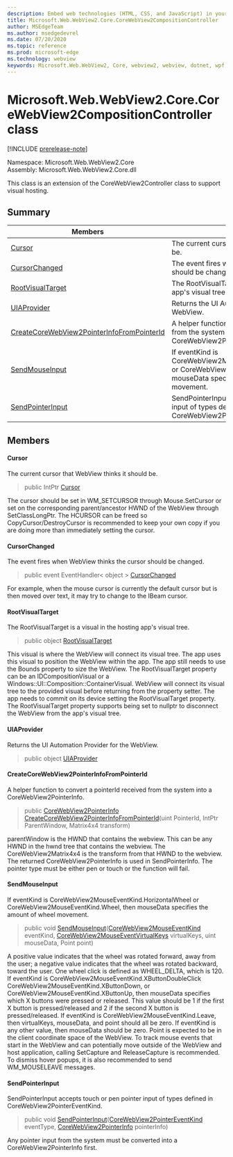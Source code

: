```yaml
---
description: Embed web technologies (HTML, CSS, and JavaScript) in your native applications with the Microsoft Edge WebView2 control
title: Microsoft.Web.WebView2.Core.CoreWebView2CompositionController
author: MSEdgeTeam
ms.author: msedgedevrel
ms.date: 07/20/2020
ms.topic: reference
ms.prod: microsoft-edge
ms.technology: webview
keywords: Microsoft.Web.WebView2, Core, webview2, webview, dotnet, wpf, winforms, app, edge, CoreWebView2, CoreWebView2Controller, browser control, edge html, Microsoft.Web.WebView2.Core.CoreWebView2CompositionController
---
```


# Microsoft.Web.WebView2.Core.CoreWebView2CompositionController class 

[!INCLUDE [prerelease-note](../../includes/prerelease-note.md)]

Namespace: Microsoft.Web.WebView2.Core\
Assembly: Microsoft.Web.WebView2.Core.dll

This class is an extension of the CoreWebView2Controller class to support visual hosting.

## Summary

 Members                        | Descriptions
--------------------------------|---------------------------------------------
[Cursor](#cursor) | The current cursor that WebView thinks it should be.
[CursorChanged](#cursorchanged) | The event fires when WebView thinks the cursor should be changed.
[RootVisualTarget](#rootvisualtarget) | The RootVisualTarget is a visual in the hosting app's visual tree.
[UIAProvider](#uiaprovider) | Returns the UI Automation Provider for the WebView.
[CreateCoreWebView2PointerInfoFromPointerId](#createcorewebview2pointerinfofrompointerid) | A helper function to convert a pointerId received from the system into a CoreWebView2PointerInfo.
[SendMouseInput](#sendmouseinput) | If eventKind is CoreWebView2MouseEventKind.HorizontalWheel or CoreWebView2MouseEventKind.Wheel, then mouseData specifies the amount of wheel movement.
[SendPointerInput](#sendpointerinput) | SendPointerInput accepts touch or pen pointer input of types defined in CoreWebView2PointerEventKind.

## Members

#### Cursor 

The current cursor that WebView thinks it should be.

> public IntPtr [Cursor](#cursor)

The cursor should be set in WM_SETCURSOR through Mouse.SetCursor or set on the corresponding parent/ancestor HWND of the WebView through SetClassLongPtr. The HCURSOR can be freed so CopyCursor/DestroyCursor is recommended to keep your own copy if you are doing more than immediately setting the cursor.

#### CursorChanged 

The event fires when WebView thinks the cursor should be changed.

> public event EventHandler< object > [CursorChanged](#cursorchanged)

For example, when the mouse cursor is currently the default cursor but is then moved over text, it may try to change to the IBeam cursor.

#### RootVisualTarget 

The RootVisualTarget is a visual in the hosting app's visual tree.

> public object [RootVisualTarget](#rootvisualtarget)

This visual is where the WebView will connect its visual tree. The app uses this visual to position the WebView within the app. The app still needs to use the Bounds property to size the WebView. The RootVisualTarget property can be an IDCompositionVisual or a Windows::UI::Composition::ContainerVisual. WebView will connect its visual tree to the provided visual before returning from the property setter. The app needs to commit on its device setting the RootVisualTarget property. The RootVisualTarget property supports being set to nullptr to disconnect the WebView from the app's visual tree.

#### UIAProvider 

Returns the UI Automation Provider for the WebView.

> public object [UIAProvider](#uiaprovider)

#### CreateCoreWebView2PointerInfoFromPointerId 

A helper function to convert a pointerId received from the system into a CoreWebView2PointerInfo.

> public [CoreWebView2PointerInfo](microsoft-web-webview2-core-corewebview2pointerinfo.md) [CreateCoreWebView2PointerInfoFromPointerId](#createcorewebview2pointerinfofrompointerid)(uint PointerId, IntPtr ParentWindow, Matrix4x4 transform)

parentWindow is the HWND that contains the webview. This can be any HWND in the hwnd tree that contains the webview. The CoreWebView2Matrix4x4 is the transform from that HWND to the webview. The returned CoreWebView2PointerInfo is used in SendPointerInfo. The pointer type must be either pen or touch or the function will fail.

#### SendMouseInput 

If eventKind is CoreWebView2MouseEventKind.HorizontalWheel or CoreWebView2MouseEventKind.Wheel, then mouseData specifies the amount of wheel movement.

> public void [SendMouseInput](#sendmouseinput)([CoreWebView2MouseEventKind](./namespace-microsoft-web-webview2-core.md) eventKind, [CoreWebView2MouseEventVirtualKeys](./namespace-microsoft-web-webview2-core.md) virtualKeys, uint mouseData, Point point)

A positive value indicates that the wheel was rotated forward, away from the user; a negative value indicates that the wheel was rotated backward, toward the user. One wheel click is defined as WHEEL_DELTA, which is 120. If eventKind is CoreWebView2MouseEventKind.XButtonDoubleClick CoreWebView2MouseEventKind.XButtonDown, or CoreWebView2MouseEventKind.XButtonUp, then mouseData specifies which X buttons were pressed or released. This value should be 1 if the first X button is pressed/released and 2 if the second X button is pressed/released. If eventKind is CoreWebView2MouseEventKind.Leave, then virtualKeys, mouseData, and point should all be zero. If eventKind is any other value, then mouseData should be zero. Point is expected to be in the client coordinate space of the WebView. To track mouse events that start in the WebView and can potentially move outside of the WebView and host application, calling SetCapture and ReleaseCapture is recommended. To dismiss hover popups, it is also recommended to send WM_MOUSELEAVE messages.

#### SendPointerInput 

SendPointerInput accepts touch or pen pointer input of types defined in CoreWebView2PointerEventKind.

> public void [SendPointerInput](#sendpointerinput)([CoreWebView2PointerEventKind](./namespace-microsoft-web-webview2-core.md) eventType, [CoreWebView2PointerInfo](microsoft-web-webview2-core-corewebview2pointerinfo.md) pointerInfo)

Any pointer input from the system must be converted into a CoreWebView2PointerInfo first.

